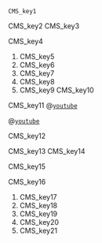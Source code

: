 ```ngMeta
CMS_key1
```

CMS_key2
CMS_key3


CMS_key4
1. CMS_key5
2. CMS_key6
3. CMS_key7
4. CMS_key8
5. CMS_key9
CMS_key10


CMS_key11
@[`youtube`](6vcBKwnl_Y0)

@[`youtube`](TEWOo-RAjBM)

CMS_key12



CMS_key13
CMS_key14


CMS_key15


CMS_key16


1. CMS_key17
2. CMS_key18
3. CMS_key19
4. CMS_key20
5. CMS_key21
